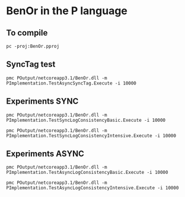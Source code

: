 # BenOr in the P language

## To compile

```
pc -proj:BenOr.pproj
```

## SyncTag test

```
pmc POutput/netcoreapp3.1/BenOr.dll -m PImplementation.TestAsyncSyncTag.Execute -i 10000
```

## Experiments SYNC
```
pmc POutput/netcoreapp3.1/BenOr.dll -m PImplementation.TestSyncLogConsistencyBasic.Execute -i 10000

pmc POutput/netcoreapp3.1/BenOr.dll -m PImplementation.TestSyncLogConsistencyIntensive.Execute -i 10000
```

## Experiments ASYNC
```
pmc POutput/netcoreapp3.1/BenOr.dll -m PImplementation.TestAsyncLogConsistencyBasic.Execute -i 10000

pmc POutput/netcoreapp3.1/BenOr.dll -m PImplementation.TestAsyncLogConsistencyIntensive.Execute -i 10000
```
